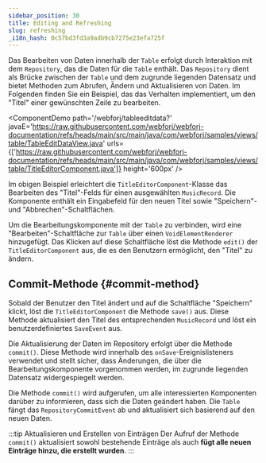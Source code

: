 ```yaml
---
sidebar_position: 30
title: Editing and Refreshing
slug: refreshing
_i18n_hash: 0c57bd3fd3a9adb9cb7275e23efa725f
---
```

Das Bearbeiten von Daten innerhalb der `Table` erfolgt durch Interaktion mit dem `Repository`, das die Daten für die `Table` enthält. Das `Repository` dient als Brücke zwischen der `Table` und dem zugrunde liegenden Datensatz und bietet Methoden zum Abrufen, Ändern und Aktualisieren von Daten. Im Folgenden finden Sie ein Beispiel, das das Verhalten implementiert, um den "Titel" einer gewünschten Zeile zu bearbeiten.

<ComponentDemo 
path='/webforj/tableeditdata?' 
javaE='https://raw.githubusercontent.com/webforj/webforj-documentation/refs/heads/main/src/main/java/com/webforj/samples/views/table/TableEditDataView.java'
urls={['https://raw.githubusercontent.com/webforj/webforj-documentation/refs/heads/main/src/main/java/com/webforj/samples/views/table/TitleEditorComponent.java']}
height='600px'
/>

Im obigen Beispiel erleichtert die `TitleEditorComponent`-Klasse das Bearbeiten des "Titel"-Felds für einen ausgewählten `MusicRecord`. Die Komponente enthält ein Eingabefeld für den neuen Titel sowie "Speichern"- und "Abbrechen"-Schaltflächen.

Um die Bearbeitungskomponente mit der `Table` zu verbinden, wird eine "Bearbeiten"-Schaltfläche zur `Table` über einen `VoidElementRenderer` hinzugefügt. Das Klicken auf diese Schaltfläche löst die Methode `edit()` der `TitleEditorComponent` aus, die es den Benutzern ermöglicht, den "Titel" zu ändern.

## Commit-Methode {#commit-method}

Sobald der Benutzer den Titel ändert und auf die Schaltfläche "Speichern" klickt, löst die `TitleEditorComponent` die Methode `save()` aus. Diese Methode aktualisiert den Titel des entsprechenden `MusicRecord` und löst ein benutzerdefiniertes `SaveEvent` aus.

Die Aktualisierung der Daten im Repository erfolgt über die Methode `commit()`. Diese Methode wird innerhalb des `onSave`-Ereignislisteners verwendet und stellt sicher, dass Änderungen, die über die Bearbeitungskomponente vorgenommen werden, im zugrunde liegenden Datensatz widergespiegelt werden.

Die Methode `commit()` wird aufgerufen, um alle interessierten Komponenten darüber zu informieren, dass sich die Daten geändert haben. Die `Table` fängt das `RepositoryCommitEvent` ab und aktualisiert sich basierend auf den neuen Daten.

:::tip Aktualisieren und Erstellen von Einträgen
Der Aufruf der Methode `commit()` aktualisiert sowohl bestehende Einträge als auch **fügt alle neuen Einträge hinzu, die erstellt wurden**.
:::
